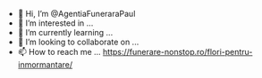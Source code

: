 - 👋 Hi, I’m @AgentiaFuneraraPaul
- 👀 I’m interested in ...
- 🌱 I’m currently learning ...
- 💞️ I’m looking to collaborate on ...
- 📫 How to reach me ... https://funerare-nonstop.ro/flori-pentru-inmormantare/

<!---
AgentiaFuneraraPaul/AgentiaFuneraraPaul is a ✨ special ✨ repository because its `README.md` (this file) appears on your GitHub profile.
You can click the Preview link to take a look at your changes.
--->
